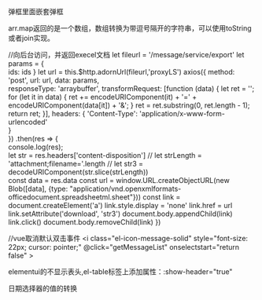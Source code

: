 弹框里面嵌套弹框
<template>
  <el-button type="text" @click="outerVisible = true">点击打开外层 Dialog</el-button>
  
  <el-dialog title="外层 Dialog" :visible.sync="outerVisible">
    <el-dialog
      width="30%"
      title="内层 Dialog"
      :visible.sync="innerVisible"
      append-to-body>
    </el-dialog>
    <div slot="footer" class="dialog-footer">
      <el-button @click="outerVisible = false">取 消</el-button>
      <el-button type="primary" @click="innerVisible = true">打开内层 Dialog</el-button>
    </div>
  </el-dialog>
</template>


arr.map返回的是一个数组，数组转换为带逗号隔开的字符串，可以使用toString或者join实现。




//向后台访问，并返回execel文档
let fileurl = '/message/service/export'
      let params = {       
        ids: ids
      }
      let url = this.$http.adornUrl(fileurl,'proxyLS') 
      axios({
          method: 'post',
          url: url,
          data: params,         
          responseType: 'arraybuffer',
          transformRequest: [function (data) {
            let ret = '';
            for (let it in data) {
                ret += encodeURIComponent(it) + '=' + encodeURIComponent(data[it]) + '&';
            }
            ret = ret.substring(0, ret.length - 1);
            return ret;
          }],
          headers: {
            'Content-Type': 'application/x-www-form-urlencoded'            
          }       
      })
      .then(res => {    
          console.log(res);         
          let str = res.headers['content-disposition']
        //   let strLength = 'attachment;filename='.length
        //   let str3 = decodeURIComponent(str.slice(strLength))        
          const data = res.data
          const url = window.URL.createObjectURL(new Blob([data], {type: "application/vnd.openxmlformats-officedocument.spreadsheetml.sheet"}))
          const link = document.createElement('a')
          link.style.display = 'none'
          link.href = url
          link.setAttribute('download', 'str3')
          document.body.appendChild(link)
          link.click()
          document.body.removeChild(link)
      })






//vue取消默认双击事件
<i
          class="el-icon-message-solid"
          style="font-size: 22px; cursor: pointer;"
          @click="getMessageList"
          onselectstart="return false"
        ></i>


elementui的不显示表头,el-table标签上添加属性：:show-header="true"


日期选择器的值的转换
<el-date-picker
                v-model="messageDetailTime"
                type="datetimerange"
                range-separator="至"
                start-placeholder="开始日期"
                end-placeholder="结束日期"
                format="yyyy 年 MM 月 dd 日"
                value-format="yyyy-MM-dd HH-mm-ss"
              ></el-date-picker>


